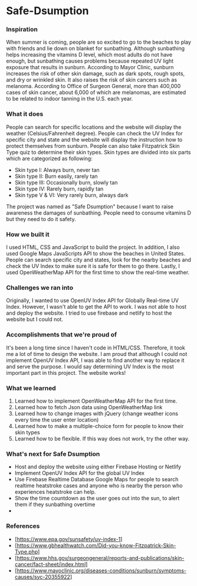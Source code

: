 # Safe-Dsumption
### Inspiration

When summer is coming, people are so excited to go to the beaches to play with friends and lie down on blanket for sunbathing. Although sunbathing helps increasing the vitamins D level, which most adults do not have enough, but sunbathing causes problems because repeated UV light exposure that results in sunburn. According to Mayor Clinic, sunburn increases the risk of other skin damage, such as dark spots, rough spots, and dry or wrinkled skin. It also raises the risk of skin cancers such as melanoma. According to Office of Surgeon General, more than 400,000 cases of skin cancer, about 6,000 of which are melanomas, are estimated to be related to indoor tanning in the U.S. each year.

### What it does

People can search for specific locations and the website will display the weather (Celsius/Fahrenheit degree). People can check the UV Index for specific city and state and the website will display the instruction how to protect themselves from sunburn. People can also take Fitzpatrick Skin Type quiz to determine their skin types. Skin types are divided into six parts which are categorized as following:

- Skin type I: Always burn, never tan
- Skin type II: Burn easily, rarely tan
- Skin type III: Occasionally burn, slowly tan
- Skin type IV: Rarely burn, rapidly tan
- Skin type V & VI: Very rarely burn, always dark

The project was named as "Safe Dsumption" because I want to raise awareness the damages of sunbathing. People need to consume vitamins D but they need to do it safety.

### How we built it

I used HTML, CSS and JavaScript to build the project. In addition, I also used Google Maps JavaScripts API to show the beaches in United States. People can search specific city and states, look for the nearby beaches and check the UV Index to make sure it is safe for them to go there. Lastly, I used OpenWeatherMap API for the first time to show the real-time weather.

### Challenges we ran into

Originally, I wanted to use OpenUV Index API for Globally Real-time UV Index. However, I wasn't able to get the API to work.
I was not able to host and deploy the website. I tried to use firebase and netlify to host the website but I could not.

### Accomplishments that we're proud of

It's been a long time since I haven't code in HTML/CSS. Therefore, it took me a lot of time to design the website. I am proud that although I could not implement OpenUV Index API, I was able to find another way to replace it and serve the purpose. I would say determining UV Index is the most important part in this project. The website works!

### What we learned

1. Learned how to implement OpenWeatherMap API for the first time.
2. Learned how to fetch Json data using OpenWeatherMap link
3. Learned how to change images with jQuery (change weather icons every time the user enter location)
4. Learned how to make a multiple-choice form for people to know their skin types
5. Learned how to be flexible. If this way does not work, try the other way. 

### What's next for Safe Dsumption

- Host and deploy the website using either Firebase Hosting or Netlify
- Implement OpenUV Index API for the global UV Index
- Use Firebase Realtime Database Google Maps for people to search realtime heatstroke cases and anyone who is nearby the person who experiences heatstroke can help.
- Show the time countdown as the user goes out into the sun, to alert them if they sunbathing overtime
- 
### References

- [https://www.epa.gov/sunsafety/uv-index-1]
- [https://www.gbhealthwatch.com/Did-you-know-Fitzpatrick-Skin-Type.php]
- [https://www.hhs.gov/surgeongeneral/reports-and-publications/skin-cancer/fact-sheet/index.html]
- [https://www.mayoclinic.org/diseases-conditions/sunburn/symptoms-causes/syc-20355922]
